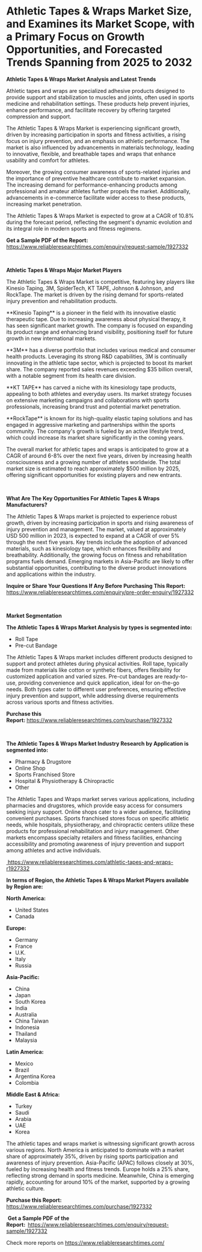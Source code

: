 <p><h1>Athletic Tapes & Wraps Market Size, and Examines its Market Scope, with a Primary Focus on Growth Opportunities, and Forecasted Trends Spanning from 2025 to 2032</h1></p><p><strong>Athletic Tapes & Wraps Market Analysis and Latest Trends</strong></p>
<p><p>Athletic tapes and wraps are specialized adhesive products designed to provide support and stabilization to muscles and joints, often used in sports medicine and rehabilitation settings. These products help prevent injuries, enhance performance, and facilitate recovery by offering targeted compression and support.</p><p>The Athletic Tapes & Wraps Market is experiencing significant growth, driven by increasing participation in sports and fitness activities, a rising focus on injury prevention, and an emphasis on athletic performance. The market is also influenced by advancements in materials technology, leading to innovative, flexible, and breathable tapes and wraps that enhance usability and comfort for athletes.</p><p>Moreover, the growing consumer awareness of sports-related injuries and the importance of preventive healthcare contribute to market expansion. The increasing demand for performance-enhancing products among professional and amateur athletes further propels the market. Additionally, advancements in e-commerce facilitate wider access to these products, increasing market penetration.</p><p>The Athletic Tapes & Wraps Market is expected to grow at a CAGR of 10.8% during the forecast period, reflecting the segment's dynamic evolution and its integral role in modern sports and fitness regimens.</p></p>
<p><strong>Get a Sample PDF of the Report:&nbsp;</strong> <a href="https://www.reliableresearchtimes.com/enquiry/request-sample/1927332?utm_campaign=2193&utm_medium=2&utm_source=Github&utm_content=ia&utm_term=28022025&utm_id=athletic-tapes-wraps">https://www.reliableresearchtimes.com/enquiry/request-sample/1927332</a></p>
<p>&nbsp;</p>
<p><strong>Athletic Tapes & Wraps Major Market Players</strong></p>
<p><p>The Athletic Tapes & Wraps Market is competitive, featuring key players like Kinesio Taping, 3M, SpiderTech, KT TAPE, Johnson & Johnson, and RockTape. The market is driven by the rising demand for sports-related injury prevention and rehabilitation products.</p><p>**Kinesio Taping** is a pioneer in the field with its innovative elastic therapeutic tape. Due to increasing awareness about physical therapy, it has seen significant market growth. The company is focused on expanding its product range and enhancing brand visibility, positioning itself for future growth in new international markets.</p><p>**3M** has a diverse portfolio that includes various medical and consumer health products. Leveraging its strong R&D capabilities, 3M is continually innovating in the athletic tape sector, which is projected to boost its market share. The company reported sales revenues exceeding $35 billion overall, with a notable segment from its health care division.</p><p>**KT TAPE** has carved a niche with its kinesiology tape products, appealing to both athletes and everyday users. Its market strategy focuses on extensive marketing campaigns and collaborations with sports professionals, increasing brand trust and potential market penetration.</p><p>**RockTape** is known for its high-quality elastic taping solutions and has engaged in aggressive marketing and partnerships within the sports community. The company's growth is fueled by an active lifestyle trend, which could increase its market share significantly in the coming years.</p><p>The overall market for athletic tapes and wraps is anticipated to grow at a CAGR of around 6-8% over the next five years, driven by increasing health consciousness and a growing number of athletes worldwide. The total market size is estimated to reach approximately $500 million by 2025, offering significant opportunities for existing players and new entrants.</p></p>
<p>&nbsp;</p>
<p><strong>What Are The Key Opportunities For Athletic Tapes & Wraps Manufacturers?</strong></p>
<p><p>The Athletic Tapes & Wraps market is projected to experience robust growth, driven by increasing participation in sports and rising awareness of injury prevention and management. The market, valued at approximately USD 500 million in 2023, is expected to expand at a CAGR of over 5% through the next five years. Key trends include the adoption of advanced materials, such as kinesiology tape, which enhances flexibility and breathability. Additionally, the growing focus on fitness and rehabilitation programs fuels demand. Emerging markets in Asia-Pacific are likely to offer substantial opportunities, contributing to the diverse product innovations and applications within the industry.</p></p>
<p><strong>Inquire or Share Your Questions If Any Before Purchasing This Report:</strong> <a href="https://www.reliableresearchtimes.com/enquiry/pre-order-enquiry/1927332?utm_campaign=2193&utm_medium=2&utm_source=Github&utm_content=ia&utm_term=28022025&utm_id=athletic-tapes-wraps">https://www.reliableresearchtimes.com/enquiry/pre-order-enquiry/1927332</a></p>
<p>&nbsp;</p>
<p><strong>Market Segmentation</strong></p>
<p><strong>The Athletic Tapes & Wraps Market Analysis by types is segmented into:</strong></p>
<p><ul><li>Roll Tape</li><li>Pre-cut Bandage</li></ul></p>
<p><p>The Athletic Tapes & Wraps market includes different products designed to support and protect athletes during physical activities. Roll tape, typically made from materials like cotton or synthetic fibers, offers flexibility for customized application and varied sizes. Pre-cut bandages are ready-to-use, providing convenience and quick application, ideal for on-the-go needs. Both types cater to different user preferences, ensuring effective injury prevention and support, while addressing diverse requirements across various sports and fitness activities.</p></p>
<p><strong>Purchase this Report:&nbsp;</strong><a href="https://www.reliableresearchtimes.com/purchase/1927332?utm_campaign=2193&utm_medium=2&utm_source=Github&utm_content=ia&utm_term=28022025&utm_id=athletic-tapes-wraps">https://www.reliableresearchtimes.com/purchase/1927332</a></p>
<p>&nbsp;</p>
<p><strong>The Athletic Tapes & Wraps Market Industry Research by Application is segmented into:</strong></p>
<p><ul><li>Pharmacy & Drugstore</li><li>Online Shop</li><li>Sports Franchised Store</li><li>Hospital & Physiotherapy & Chiropractic</li><li>Other</li></ul></p>
<p><p>The Athletic Tapes and Wraps market serves various applications, including pharmacies and drugstores, which provide easy access for consumers seeking injury support. Online shops cater to a wider audience, facilitating convenient purchases. Sports franchised stores focus on specific athletic needs, while hospitals, physiotherapy, and chiropractic centers utilize these products for professional rehabilitation and injury management. Other markets encompass specialty retailers and fitness facilities, enhancing accessibility and promoting awareness of injury prevention and support among athletes and active individuals.</p></p>
<p><a href="https://www.reliableresearchtimes.com/athletic-tapes-and-wraps-r1927332?utm_campaign=2193&utm_medium=2&utm_source=Github&utm_content=ia&utm_term=28022025&utm_id=athletic-tapes-wraps">&nbsp;https://www.reliableresearchtimes.com/athletic-tapes-and-wraps-r1927332</a></p>
<p><strong>In terms of Region, the Athletic Tapes & Wraps Market Players available by Region are:</strong></p>
<p>
    <p> <strong> North America: </strong>
        <ul>
            <li>United States</li>
            <li>Canada</li>
        </ul>
        </p> 
    <p> <strong> Europe: </strong>
        <ul>
            <li>Germany</li>
            <li>France</li>
            <li>U.K.</li>
            <li>Italy</li>
            <li>Russia</li>
        </ul>
        </p> 
    <p> <strong> Asia-Pacific: </strong>
        <ul>
            <li>China</li>
            <li>Japan</li>
            <li>South Korea</li>
            <li>India</li>
            <li>Australia</li>
            <li>China Taiwan</li>
            <li>Indonesia</li>
            <li>Thailand</li>
            <li>Malaysia</li>
        </ul>
        </p> 
    <p> <strong> Latin America: </strong>
        <ul>
            <li>Mexico</li>
            <li>Brazil</li>
            <li>Argentina Korea</li>
            <li>Colombia</li>
        </ul>
        </p> 
    <p> <strong> Middle East & Africa: </strong>
        <ul>
            <li>Turkey</li>
            <li>Saudi</li>
            <li>Arabia</li>
            <li>UAE</li>
            <li>Korea</li>
        </ul>
    </p>
    </p>
<p><p>The athletic tapes and wraps market is witnessing significant growth across various regions. North America is anticipated to dominate with a market share of approximately 35%, driven by rising sports participation and awareness of injury prevention. Asia-Pacific (APAC) follows closely at 30%, fueled by increasing health and fitness trends. Europe holds a 25% share, reflecting strong demand in sports medicine. Meanwhile, China is emerging rapidly, accounting for around 10% of the market, supported by a growing athletic culture.</p></p>
<p><strong>Purchase this Report: </strong><a href="https://www.reliableresearchtimes.com/purchase/1927332?utm_campaign=2193&utm_medium=2&utm_source=Github&utm_content=ia&utm_term=28022025&utm_id=athletic-tapes-wraps">https://www.reliableresearchtimes.com/purchase/1927332</a></p>
<p>&nbsp;<strong>Get a Sample PDF of the Report:&nbsp;&nbsp;</strong><a href="https://www.reliableresearchtimes.com/enquiry/request-sample/1927332?utm_campaign=2193&utm_medium=2&utm_source=Github&utm_content=ia&utm_term=28022025&utm_id=athletic-tapes-wraps">https://www.reliableresearchtimes.com/enquiry/request-sample/1927332</a></p>
<p><strong></strong></p>
<p>Check more reports on <a href="https://www.reliableresearchtimes.com/?utm_campaign=2193&utm_medium=2&utm_source=Github&utm_content=ia&utm_term=28022025&utm_id=athletic-tapes-wraps">https://www.reliableresearchtimes.com/</a></p>